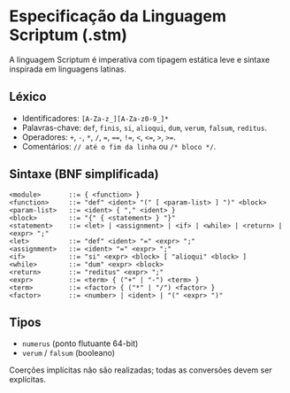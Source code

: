 # Especificação da Linguagem Scriptum (.stm)

A linguagem Scriptum é imperativa com tipagem estática leve e sintaxe inspirada
em linguagens latinas.

## Léxico

* Identificadores: `[A-Za-z_][A-Za-z0-9_]*`
* Palavras-chave: `def`, `finis`, `si`, `alioqui`, `dum`, `verum`, `falsum`, `reditus`.
* Operadores: `+`, `-`, `*`, `/`, `=`, `==`, `!=`, `<`, `<=`, `>`, `>=`.
* Comentários: `// até o fim da linha` ou `/* bloco */`.

## Sintaxe (BNF simplificada)

```
<module>       ::= { <function> }
<function>     ::= "def" <ident> "(" [ <param-list> ] ")" <block>
<param-list>   ::= <ident> { "," <ident> }
<block>        ::= "{" { <statement> } "}"
<statement>    ::= <let> | <assignment> | <if> | <while> | <return> | <expr> ";"
<let>          ::= "def" <ident> "=" <expr> ";"
<assignment>   ::= <ident> "=" <expr> ";"
<if>           ::= "si" <expr> <block> [ "alioqui" <block> ]
<while>        ::= "dum" <expr> <block>
<return>       ::= "reditus" <expr> ";"
<expr>         ::= <term> { ("+" | "-") <term> }
<term>         ::= <factor> { ("*" | "/") <factor> }
<factor>       ::= <number> | <ident> | "(" <expr> ")"
```

## Tipos

* `numerus` (ponto flutuante 64-bit)
* `verum` / `falsum` (booleano)

Coerções implícitas não são realizadas; todas as conversões devem ser explícitas.

